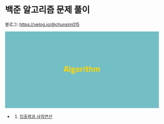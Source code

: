 # 백준 알고리즘 문제 풀이

블로그:
https://velog.io/@chunsim015

![](/Algorithm_header_image.png)

- 1. [입출력과 사칙연산](https://github.com/julia0926/Baekjoon/blob/master/입출력/빠른%20A%2BB%20-%2015552.md)